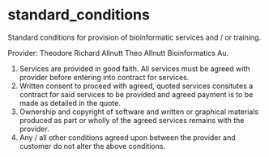 # standard_conditions
Standard conditions for provision of bioinformatic services and / or training.

Provider:
Theodore Richard Allnutt
Theo Allnutt Bioinformatics Au.

1. Services are provided in good faith. All services must be agreed with provider before entering into contract for services.
2. Written consent to proceed with agreed, quoted services consitutes a contract for said services to be provided and agreed payment is to be made as detailed in the quote.
3. Ownership and copyright of software and written or graphical materials produced as part or wholly of the agreed services remains with the provider.
4. Any / all other conditions agreed upon between the provider and customer do not alter the above conditions.
